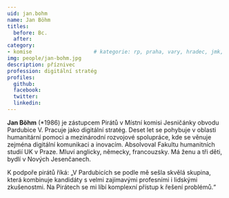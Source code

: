 ```yaml
---
uid: jan.bohm
name: Jan Böhm
titles:
  before: Bc.
  after:
category:
- komise            		# kategorie: rp, praha, vary, hradec, jmk, senat
img: people/jan-bohm.jpg
description: příznivec
profession: digitální stratég
profiles:
  github:
  facebook:
  twitter:
  linkedin:
---
```


**Jan Böhm** (*1986) je zástupcem Pirátů v Místní komisi Jesničánky obvodu Pardubice V. Pracuje jako digitální stratég. Deset let se pohybuje v oblasti humanitární pomoci a mezinárodní rozvojové spolupráce, kde se věnuje zejména digitální komunikaci a inovacím. Absolvoval Fakultu humanitních studií UK v Praze. Mluví anglicky, německy, francouzsky. Má ženu a tři děti, bydlí v Nových Jesenčanech.

K podpoře pirátů říká: „V Pardubicích se podle mě sešla skvělá skupina, která kombinuje kandidáty s velmi zajímavými profesními i lidskými zkušenostmi. Na Pirátech se mi líbí komplexní přístup k řešení problémů.“
